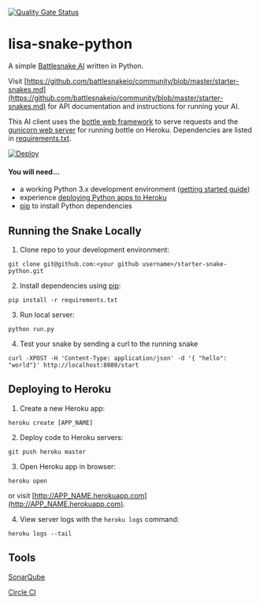 [![Quality Gate Status](https://sonarcloud.io/api/project_badges/measure?project=CodeBuildRun_lisa-snake-python&metric=alert_status)](https://sonarcloud.io/dashboard?id=CodeBuildRun_lisa-snake-python)

# lisa-snake-python

A simple [Battlesnake AI](http://battlesnake.io) written in Python. 

Visit [https://github.com/battlesnakeio/community/blob/master/starter-snakes.md](https://github.com/battlesnakeio/community/blob/master/starter-snakes.md) for API documentation and instructions for running your AI.

This AI client uses the [bottle web framework](http://bottlepy.org/docs/dev/index.html) to serve requests and the [gunicorn web server](http://gunicorn.org/) for running bottle on Heroku. Dependencies are listed in [requirements.txt](requirements.txt).

[![Deploy](https://www.herokucdn.com/deploy/button.png)](https://heroku.com/deploy)

#### You will need...

* a working Python 3.x development environment ([getting started guide](http://hackercodex.com/guide/python-development-environment-on-mac-osx/))
* experience [deploying Python apps to Heroku](https://devcenter.heroku.com/articles/getting-started-with-python#introduction)
* [pip](https://pip.pypa.io/en/latest/installing.html) to install Python dependencies

## Running the Snake Locally

1) Clone repo to your development environment:
```
git clone git@github.com:<your github username>/starter-snake-python.git
```

2) Install dependencies using [pip](https://pip.pypa.io/en/latest/installing.html):
```
pip install -r requirements.txt
```

3) Run local server:
```
python run.py
```

4) Test your snake by sending a curl to the running snake
```
curl -XPOST -H 'Content-Type: application/json' -d '{ "hello": "world"}' http://localhost:8080/start
```

## Deploying to Heroku

1) Create a new Heroku app:
```
heroku create [APP_NAME]
```

2) Deploy code to Heroku servers:
```
git push heroku master
```

3) Open Heroku app in browser:
```
heroku open
```
or visit [http://APP_NAME.herokuapp.com](http://APP_NAME.herokuapp.com).

4) View server logs with the `heroku logs` command:
```
heroku logs --tail
```

## Tools
[SonarQube](https://sonarcloud.io/dashboard?id=CodeBuildRun_lisa-snake-python)

[Circle CI](https://circleci.com/gh/CodeBuildRun/lisa-snake-python) 

